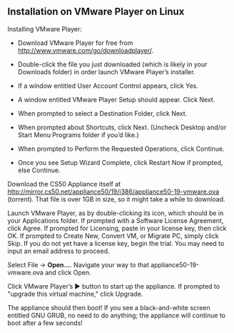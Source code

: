 ## Installation on VMware Player on Linux

Installing VMware Player:

* Download VMware Player for free from http://www.vmware.com/go/downloadplayer/.

* Double-click the file you just downloaded (which is likely in your Downloads folder) in order launch VMware Player’s installer.

* If a window entitled User Account Control appears, click Yes.

* A window entitled VMware Player Setup should appear. Click Next.

* When prompted to select a Destination Folder, click Next.

* When prompted about Shortcuts, click Next. (Uncheck Desktop and/or Start Menu Programs folder if you’d like.)

* When prompted to Perform the Requested Operations, click Continue.

* Once you see Setup Wizard Complete, click Restart Now if prompted, else Continue.

Download the CS50 Appliance itself at http://mirror.cs50.net/appliance50/19/i386/appliance50-19-vmware.ova (torrent). That file is over 1GB in size, so it might take a while to download.

Launch VMware Player, as by double-clicking its icon, which should be in your Applications folder. If prompted with a Software License Agreement, click Agree. If prompted for Licensing, paste in your license key, then click OK. If prompted to Create New, Convert VM, or Migrate PC, simply click Skip. If you do not yet have a license key, begin the trial. You may need to input an email address to proceed.

Select File &rarr; **Open...**. Navigate your way to that appliance50-19-vmware.ova and click Open.

Click VMware Player’s ▶ button to start up the appliance. If prompted to "upgrade this virtual machine," click Upgrade.

The appliance should then boot! If you see a black-and-white screen entitled GNU GRUB, no need to do anything; the appliance will continue to boot after a few seconds!
